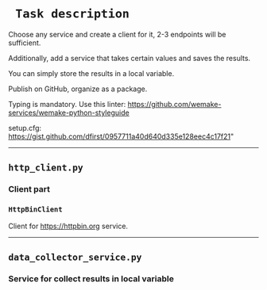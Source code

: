 # `` Task description`` 

Choose any service and create a client for it, 2-3 endpoints will be sufficient.

Additionally, add a service that takes certain values and saves the results.

You can simply store the results in a local variable.

Publish on GitHub, organize as a package.

Typing is mandatory.
Use this linter: https://github.com/wemake-services/wemake-python-styleguide

setup.cfg: https://gist.github.com/dfirst/0957711a40d640d335e128eec4c17f21"

---

## ``http_client.py``

### Client part  

### `` HttpBinClient ``

Client for https://httpbin.org service.

---

## ``data_collector_service.py``

### Service for collect results in local variable  
